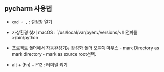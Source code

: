 ## pycharm 사용법

- `cmd + ,` : 설정창 열기
- 가상환경 찾기 
	macOS : `/usr/local/var/pyenv/versions/<버전이름>/bin/python
	
- 프로젝트 폴더에서 자동완성기능 활성화
	폴더 오른쪽 마우스 - mark Directory as mark directory - mark as source root선택.

- alt + (Fn) + F12 : 터미널 켜기